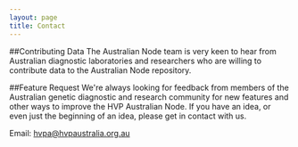 ```yaml
---
layout: page
title: Contact
---
```


##Contributing Data
The Australian Node team is very keen to hear from Australian diagnostic laboratories and researchers who are willing to contribute data to the Australian Node repository.

##Feature Request
We're always looking for feedback from members of the Australian genetic diagnostic and research community for new features and other ways to improve the HVP Australian Node. If you have an idea, or even just the beginning of an idea, please get in contact with us.

Email: <hvpa@hvpaustralia.org.au>